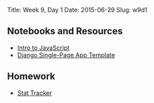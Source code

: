 Title: Week 9, Day 1
Date: 2015-06-29
Slug: w9d1

## Notebooks and Resources

* [Intro to JavaScript](https://github.com/tiyd-python-2015-05/curriculum/blob/master/week-9/01%20-%20Intro%20to%20JavaScript.ipynb)
* [Django Single-Page App Template](https://github.com/tiyd-python-2015-05/single-page-app-template)

## Homework

* [Stat Tracker](https://github.com/tiyd-python-2015-05/stat-tracker)
